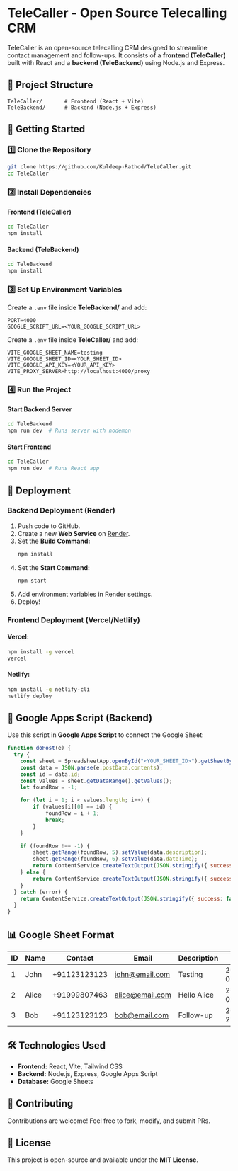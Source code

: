 # TeleCaller - Open Source Telecalling CRM

TeleCaller is an open-source telecalling CRM designed to streamline contact management and follow-ups. It consists of a **frontend (TeleCaller)** built with React and a **backend (TeleBackend)** using Node.js and Express.

## 📂 Project Structure

```
TeleCaller/       # Frontend (React + Vite)
TeleBackend/      # Backend (Node.js + Express)
```

## 🚀 Getting Started

### 1️⃣ Clone the Repository

```sh
git clone https://github.com/Kuldeep-Rathod/TeleCaller.git
cd TeleCaller
```

### 2️⃣ Install Dependencies

#### Frontend (TeleCaller)

```sh
cd TeleCaller
npm install
```

#### Backend (TeleBackend)

```sh
cd TeleBackend
npm install
```

### 3️⃣ Set Up Environment Variables

Create a `.env` file inside **TeleBackend/** and add:

```
PORT=4000
GOOGLE_SCRIPT_URL=<YOUR_GOOGLE_SCRIPT_URL>
```

Create a `.env` file inside **TeleCaller/** and add:

```
VITE_GOOGLE_SHEET_NAME=testing
VITE_GOOGLE_SHEET_ID=<YOUR_SHEET_ID>
VITE_GOOGLE_API_KEY=<YOUR_API_KEY>
VITE_PROXY_SERVER=http://localhost:4000/proxy
```

### 4️⃣ Run the Project

#### Start Backend Server

```sh
cd TeleBackend
npm run dev  # Runs server with nodemon
```

#### Start Frontend

```sh
cd TeleCaller
npm run dev  # Runs React app
```

## 📡 Deployment

### Backend Deployment (Render)

1. Push code to GitHub.
2. Create a new **Web Service** on [Render](https://render.com/).
3. Set the **Build Command:**
   ```sh
   npm install
   ```
4. Set the **Start Command:**
   ```sh
   npm start
   ```
5. Add environment variables in Render settings.
6. Deploy!

### Frontend Deployment (Vercel/Netlify)

#### Vercel:

```sh
npm install -g vercel
vercel
```

#### Netlify:

```sh
npm install -g netlify-cli
netlify deploy
```

## 📜 Google Apps Script (Backend)

Use this script in **Google Apps Script** to connect the Google Sheet:

```javascript
function doPost(e) {
  try {
    const sheet = SpreadsheetApp.openById("<YOUR_SHEET_ID>").getSheetByName("testing");
    const data = JSON.parse(e.postData.contents);
    const id = data.id;
    const values = sheet.getDataRange().getValues();
    let foundRow = -1;

    for (let i = 1; i < values.length; i++) {
        if (values[i][0] == id) {
            foundRow = i + 1;
            break;
        }
    }

    if (foundRow !== -1) {
        sheet.getRange(foundRow, 5).setValue(data.description);
        sheet.getRange(foundRow, 6).setValue(data.dateTime);
        return ContentService.createTextOutput(JSON.stringify({ success: true, message: "Entry updated successfully" })).setMimeType(ContentService.MimeType.JSON);
    } else {
        return ContentService.createTextOutput(JSON.stringify({ success: false, message: "ID not found in the sheet" })).setMimeType(ContentService.MimeType.JSON);
    }
  } catch (error) {
    return ContentService.createTextOutput(JSON.stringify({ success: false, error: error.toString() })).setMimeType(ContentService.MimeType.JSON);
  }
}
```

## 📊 Google Sheet Format

| ID | Name  | Contact      | Email                                      | Description | DateTime             |
| -- | ----- | ------------ | ------------------------------------------ | ----------- | -------------------- |
| 1  | John  | +91123123123 | [john@email.com](mailto\:john@email.com)   | Testing     | 2025-03-01T10:22:07Z |
| 2  | Alice | +91999807463 | [alice@email.com](mailto\:alice@email.com) | Hello Alice | 2025-03-01T10:25:43Z |
| 3  | Bob   | +91123123123 | [bob@email.com](mailto\:bob@email.com)     | Follow-up   | 2025-03-22T09:30:00Z |

## 🛠 Technologies Used

- **Frontend:** React, Vite, Tailwind CSS
- **Backend:** Node.js, Express, Google Apps Script
- **Database:** Google Sheets

## 📩 Contributing

Contributions are welcome! Feel free to fork, modify, and submit PRs.

## 📄 License

This project is open-source and available under the **MIT License**.



